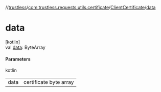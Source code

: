 //[trustless](../../../index.md)/[com.trustless.requests.utils.certificate](../index.md)/[ClientCertificate](index.md)/[data](data.md)

# data

[kotlin]\
val [data](data.md): ByteArray

#### Parameters

kotlin

| | |
|---|---|
| data | certificate byte array |
